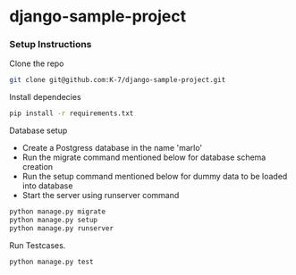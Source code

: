 # django-sample-project


### Setup Instructions

Clone the repo

```sh
git clone git@github.com:K-7/django-sample-project.git
```

Install dependecies

```sh
pip install -r requirements.txt
```

Database setup

*   Create a Postgress database in the name 'marlo'
*   Run the migrate command mentioned below for database schema creation
*   Run the setup command mentioned below for dummy data to be loaded into database
*   Start the server using runserver command

```sh
python manage.py migrate
python manage.py setup
python manage.py runserver
```

Run Testcases.

```sh
python manage.py test
```